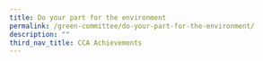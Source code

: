 ```yaml
---
title: Do your part for the environment
permalink: /green-committee/do-your-part-for-the-environment/
description: ""
third_nav_title: CCA Achievements
---
```

